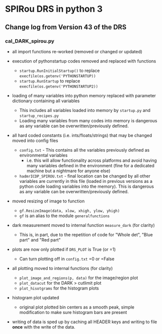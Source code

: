 # SPIRou DRS in python 3


## Change log from Version 43 of the DRS

### cal_DARK_spirou.py

- all import functions re-worked (removed or changed or updated)

- execution of pythonstartup codes removed and replaced with functions
    - `startup.RunInitialStartup()` to replace `execfile(os.getenv('PYTHONSTARTUP))`
    - `startup.RunStartup` to replace `execfile(os.getenv('PYTHONSTARTUP2))`

- loading of many variables into python memory replaced with parameter dictionary containing all variables
    - This includes all variables loaded into memory by `startup.py` and `startup_recipes.py`
    - Loading many variables from many codes into memory is dangerous as any variable can be overwritten/previously defined.

- all hard coded constants (i.e. ints/floats/strings) that may be changed moved into config files
    - `config.txt` - This contains all the variables previously defined as environmental variables
        - i.e. this will allow functionality across platforms and avoid having many variables defined in the environment (fine for a dedicated machine but a nightmare for anyone else)
    - `hadmrICDP_SPIROU.txt` - final location can be changed by all other variables are currently in this file (loaded in previous versions as a python code loading variables into the memory). This is dangerous as any variable can be overwritten/previously defined.

- moved resizing of image to function
    - `gf.ResizeImage(data, xlow, xhigh, ylow, yhigh)`
    - `gf` is an alias to the module `generalfunctions`

- dark measurement moved to internal function `measure_dark` (for clarity)
     - This is, in part, due to the repetition of code for "Whole det", "Blue part" and "Red part"

- plots are now only plotted if `DRS_PLOT` is True (or =1)
    - Can turn plotting off in `config.txt` =0 or =False

- all plotting moved to internal functions (for clarity)
    - `plot_image_and_regions(p, data)` for the image/region plot
    - `plot_datacut` for the DARK > cutlimit plot
    - `plot_hisotgrams` for the histogram plots 
    
- histogram plot updated
    - original plot plotted bin centers as a smooth peak, simple modification to make sure histogram bars are present
    
- writing of data is sped up by caching all HEADER keys and writing to file **once** with the write of the data.